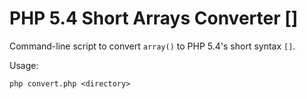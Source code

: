 PHP 5.4 Short Arrays Converter []
=================================

Command-line script to convert `array()` to PHP 5.4's short syntax `[]`.

Usage:

	php convert.php <directory>
